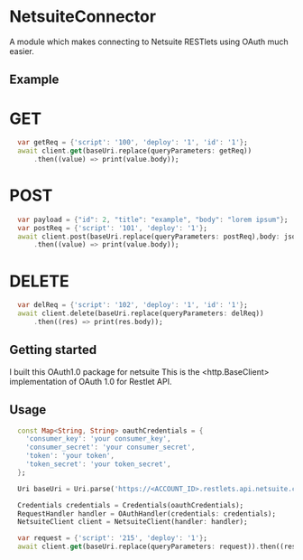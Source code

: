 <!--
This README describes the package. If you publish this package to pub.dev,
this README's contents appear on the landing page for your package.

For information about how to write a good package README, see the guide for
[writing package pages](https://dart.dev/guides/libraries/writing-package-pages).

For general information about developing packages, see the Dart guide for
[creating packages](https://dart.dev/guides/libraries/create-library-packages)
and the Flutter guide for
[developing packages and plugins](https://flutter.dev/developing-packages).
-->

# NetsuiteConnector

A module which makes connecting to Netsuite RESTlets using OAuth much easier.

## Example

# GET

```dart
  var getReq = {'script': '100', 'deploy': '1', 'id': '1'};
  await client.get(baseUri.replace(queryParameters: getReq))
      .then((value) => print(value.body));
```

# POST

```dart
  var payload = {"id": 2, "title": "example", "body": "lorem ipsum"};
  var postReq = {'script': '101', 'deploy': '1'};
  await client.post(baseUri.replace(queryParameters: postReq),body: jsonEncode(payload))
      .then((value) => print(value.body));
```

# DELETE

```dart
  var delReq = {'script': '102', 'deploy': '1', 'id': '1'};
  await client.delete(baseUri.replace(queryParameters: delReq))
      .then((res) => print(res.body));
```

## Getting started

I built this OAuth1.0 package for netsuite
This is the <http.BaseClient> implementation of OAuth 1.0 for Restlet API.

<!-- TODO: List prerequisites and provide or point to information on how to
start using the package. -->

## Usage

<!-- TODO: Include short and useful examples for package users. Add longer examples
to `/example` folder. -->

```dart
  const Map<String, String> oauthCredentials = {
    'consumer_key': 'your consumer_key',
    'consumer_secret': 'your consumer_secret',
    'token': 'your token',
    'token_secret': 'your token_secret',
  };

  Uri baseUri = Uri.parse('https://<ACCOUNT_ID>.restlets.api.netsuite.com/app/site/hosting/restlet.nl');

  Credentials credentials = Credentials(oauthCredentials);
  RequestHandler handler = OAuthHandler(credentials: credentials);
  NetsuiteClient client = NetsuiteClient(handler: handler);

  var request = {'script': '215', 'deploy': '1'};
  await client.get(baseUri.replace(queryParameters: request)).then((res) => print(res.body));
```

<!-- ## Additional information

TODO: Tell users more about the package: where to find more information, how to
contribute to the package, how to file issues, what response they can expect
from the package authors, and more. -->
